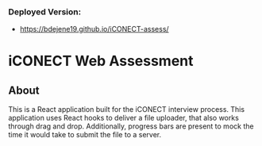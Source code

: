### Deployed Version: 
- https://bdejene19.github.io/iCONECT-assess/ 

# iCONECT Web Assessment

## About
This is a React application built for the iCONECT interview process. This application uses React hooks to deliver a file uploader, that also works through drag and drop. Additionally, progress bars are present to mock the time it would take to submit the file to a server.

